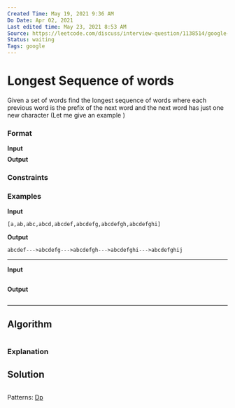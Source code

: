 ```yaml
---
Created Time: May 19, 2021 9:36 AM
Do Date: Apr 02, 2021
Last edited time: May 23, 2021 8:53 AM
Source: https://leetcode.com/discuss/interview-question/1138514/google-bangalore-onsite-backed-engineer-rejected
Status: waiting
Tags: google
---
```


# Longest Sequence of words

Given a set of words find the longest sequence of words where each previous word is the prefix of the next word and the next word has just one new character (Let me give an example )
### Format
**Input**
$$$$
**Output**
$$$$
### Constraints
### **Examples**
**Input**
```
[a,ab,abc,abcd,abcdef,abcdefg,abcdefgh,abcdefghi]
```
**Output**
```
abcdef--->abcdefg--->abcdefgh--->abcdefghi--->abcdefghij
```
---
**Input**
```
```
**Output**
```
```
---
## Algorithm
```python
```
### Explanation
## Solution
```jsx
```
Patterns: [Dp](Dp.md)